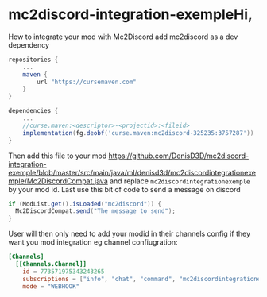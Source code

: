 # mc2discord-integration-exempleHi,
How to integrate your mod with Mc2Discord
add mc2discord as a dev dependency
```gradle
repositories {
    ...
    maven {
        url "https://cursemaven.com"
    }
}

dependencies {
    ... 
    //curse.maven:<descriptor>-<projectid>:<fileid>
    implementation(fg.deobf('curse.maven:mc2discord-325235:3757287'))
}
```
Then add this file to your mod https://github.com/DenisD3D/mc2discord-integration-exemple/blob/master/src/main/java/ml/denisd3d/mc2discordintegrationexemple/Mc2DiscordCompat.java
and replace `mc2discordintegrationexemple` by your mod id.
Last use this bit of code to send a message on discord
```java
if (ModList.get().isLoaded("mc2discord")) {
  Mc2DiscordCompat.send("The message to send");
}
```
User will then only need to add your modid in their channels config if they want you mod integration
eg channel confiugration:
```toml
[Channels]
  [[Channels.Channel]]
    id = 773571975343243265
    subscriptions = ["info", "chat", "command", "mc2discordintegrationexemple"]
    mode = "WEBHOOK"
```
